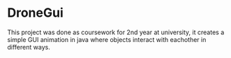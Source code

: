 # DroneGui
This project was done as coursework for 2nd year at university, it creates a simple GUI animation in java where objects interact with eachother in different ways. 
